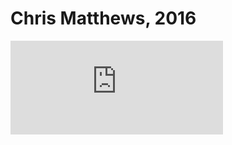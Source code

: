 # Chris Matthews, 2016

<iframe frameborder="0" width="340"
  src="https://www.dropbox.com/scl/fi/9cegj46qke3stfnzhz157/chris-matthews-2016.mp4?rlkey=j7yt0863renwxt8uo0wc7q372&raw=1">
</iframe>
